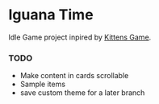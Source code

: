 # Iguana Time

Idle Game project inpired by [Kittens Game](https://kittensgame.com/web/#).

### TODO
  - Make content in cards scrollable
  - Sample items
  - save custom theme for a later branch
